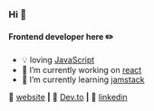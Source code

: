 ### Hi 👋

#### Frontend developer here :pencil2:

- :bulb: loving [JavaScript][JavaScript] 
- :hammer: I’m currently working on [react][react]
- :turtle:  I’m currently learning  [jamstack][jamstack] 

:page_facing_up: [website][website] **|** 
:scroll: [Dev.to][Dev.to] **|** 
👔 [linkedin][linkedin]


[react]: http://reactjs.org
[gatsby]: https://gatsbyjs.org
[jamstack]: https://jamstack.org
[website]: https://syedkamal3262.github.io/
[linkedin]: https://www.linkedin.com/in/syed-kamaluddin-011b24140/
[Dev.to]: https://dev.to/syedkamal3262
[JavaScript]: https://developer.mozilla.org/en-US/docs/Web/JavaScript
